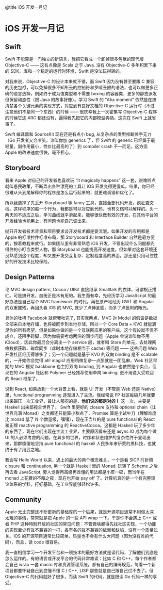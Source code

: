 @title iOS 开发一月记

# iOS 开发一月记

## Swift

Swift 不能算是一门独立的新语言，我把它看成一个卸掉很多包袱的现代版 Objective-C —— 这有点像是 Scala 之于 Java. 没有 Objective-C 多年积累下来的 SDK、库和一个稳定的运行时环境，Swift 是没法玩得转的。

对我来说，Objective-C 的设计本来就不错，而 Swift 因为没有甚至要跟 C 兼容的历史包袱，可以免掉很多不知所云的控制符和罗嗦丑陋的语法，也可以做更多正确的语言选择，例如终于成为值类型和不需要 boxing 的容器类，更多的静态派发但保留动态性（跟 Java 的故事好像）。学习 Swift 的 “Aha moment” 依然是在搞清楚各个关键元素的实现方式，对应到有良好文档的 Objective-C 运行时（不过注意他们不是同一个东西）的时候 —— 很庆幸我上一次密集写 Objective-C 程序的时候它连 ARC 都还没有，逼得我先把它的内部模型弄熟，这次在 Swift 上就省事了。

Swift 编译器和 SourceKit 现在还是有点小 bug, 从复杂点的类型推断摊手无力（Go 开发者又会冷笑，谁叫你加 generics 了，但 Swift 的 generic 已经属于最轻量，副作用最小，性价比最高的了）到 compiler crash 不一而足。这方面 Apple 的改进速度很快，毫不担心。

## Storyboard

看来 Apple 对自己的开发者也喜欢玩 “It magically happens” 这一套，说难听点就叫愚民政策，不断弄出各种漂亮的工具让 iOS 开发变得更傻瓜。结果，你已经很难从头到尾解释你的程序是怎么运行起来的，就更难调错和优化了。

所以我选择了先丢开 Storyboard 等 fancy 工具，直接全部代码开发，疯狂查文档。这样程序的每一个行为，我都是可以对应到代码，也有文档可以解释的。头一两天的不适应之后，学习曲线就平滑起来，能够很快做有效的开发，在其他平台的开发经验也能用上，有问题也能自己调出来。

抛开开发者技术背景和项目要求谈开发技术都是耍流氓。如果开发的应用都是 Apple 的标准控件标准布局，那 Storyboard 和 Interface Builder 自然是最方便的，按着教程来就行。如果团队里有非常熟悉 iOS 开发，不管出现什么问题都兜得住的小叮当类型人物，那 Storyboard 也能提高开发速度。但如果对这套环境还没熟悉到这个程度，却又要开发交互复杂、定制程度高的界面，那还是只用可控性好的开发技术比较保险。

## Design Patterns

论 MVC design pattern, Cocoa / UIKit 直接继承 Smalltalk 的衣钵，可谓根正描红。可是搞开发，血统正是木有用的。我生而有幸，先经历学习 JavaScript 的最好办法是自己写个 MVC framework 的时代，再在原产地经历 GWT 和 Angular 的双重摧残，再回头看 iOS 的 MVC, 就少了点神圣感，而多了点批判的眼光。

具体的吐槽 Facebook 就[帮我吐完了](https://www.youtube.com/watch?v=mLSeEoC6GjU), 其实就两点，MVC 对 Model 的假设是数据全部来自本地存储，也将被同步到本地存储，所以一个 Core Data + KVO 就能满足你的所有愿望，但是如果你做的是一个互联网应用的客户端，这个假设就不但不成立，还阻手碍脚，因为你需要考虑两倍的同步问题（Apple 会说谁叫你不用 iCloud），因此你最后会分离出一个 service 层，或者叫 Store 的单元，去处理网络数据获取、磁盘同步（此时本地存储相当于 cache) 等问题 —— 这些问题 Web 开发社区经历得够多了；另一个问题就是基于 KVO 的双向 binding 是不 scalable 的，一开始你会觉得 ah! magic! 应用稍微复杂一点那就是一团乱麻，Web 社区早期的 MVC 框架 backbone 也主打双向 binding, 到 Angular 也依然是个卖点，但现在的 Angular 社区和 Polymer 已经推荐使用单向 binding. 更不用说大受欢迎的 React 框架了。

说到 React, 如果放到一个大背景上看，就是 UI 开发（不管是 Web 还是 Native）里，functional programming 逐渐进入了主流。我经常说 FP 社区每隔几年就要出来碾压一次工业界，最让人郁闷的是，**他们说的都是对的！** 这一次，主要是 Haskell 出来鄙视全世界了。 Swift 里更好的 closure 支持和 optional chain（让世界充满 Monad）之类都还只能算小甜点了，Promise 算是小试牛刀（理解难度比 monad 低了 N 个数量级，嘿嘿），现在正当红的是 pure functional 的 React 和正牌 reactive programming 的 ReactiveCocoa。这都是 Haskell 玩了多少年的东西了，现在它们出现在主流工业界，主要原因看来还是 async IO 成为每个做 UI 的人必须考虑的问题，在异步的世界，时序和状态维护的复杂性终于显现出来，那群傻傻地坚持 pure functional 的 haskell 人民多年来研究的黑科技，也就终于有了用武之地。

我会写 Hello World 以来，遇上的最大的两个概念难关，一个是看 SICP 时折腾 closure 和 continuation, 另一个就是 Haskell 里的 Monad. 玩转了 Scheme 之后再去看 JavaScript, 旁人觉得再高级再难懂的用法都是小菜一碟，而当年在 monad 上花费的不眠之夜，现在也开始 pay off 了。计算机真的是一个有完整理论体系的学科，打好基础，在工业界能够轻松许多。

## Community

Apple 无比完整还不断更新的基础库的一个后果，就是开源项目通常不用做太深太难的事情，常常就是把 Apple 的一些 API wrap 一下。于是你不会遇上 C++ 或者 PHP 这种特别开放的社区的常见问题：不管做啥都得先找社区实现，一个功能的实现至少有互不兼容的一打，各有各的互不兼容的依赖和缺陷，没有一个质量过关。iOS 的开源项目通常比较简单，质量也不会有什么大问题（因为没有难的代码），而且，读 code 很容易。

我一直相信学习一个开发平台和一项技术的最好方法就是读代码，了解他们到底是怎么运作的。有的语言或开发平台的代码非常难读：比如 C 和 C++，每个作者都会自己 wrap 一套 macro 库和资源管理系统，都有自己的编码规范，每看一个新项目都要怀疑自己到底懂不懂 C / C++, LISP 那些就是自己跟自己过不去了。但 Objective-C 的代码就好了很多，而读 Swift 的代码，就是跟读 Go 代码一样的享受。
